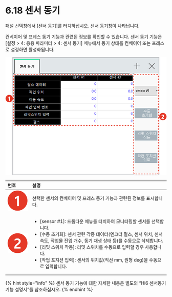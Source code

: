 # 6.18 센서 동기

패널 선택창에서 \[센서 동기\]를 터치하십시오. 센서 동기창이 나타납니다.

컨베이어 및 프레스 동기 기능과 관련된 정보를 확인할 수 있습니다. 센서 동기 기능은 \[설정 &gt; 4: 응용 파라미터 &gt; 4: 센서 동기\] 메뉴에서 동기 상태를 컨베이어 또는 프레스로 설정하면 활성화됩니다.

![그림 50 센서 동기 모니터링](../.gitbook/assets/image%20%28175%29.png)

<table>
  <thead>
    <tr>
      <th style="text-align:left">번호</th>
      <th style="text-align:left">설명</th>
    </tr>
  </thead>
  <tbody>
    <tr>
      <td style="text-align:left">
        <img src="../.gitbook/assets/c1.png" alt/>
      </td>
      <td style="text-align:left">선택한 센서의 컨베이어
        및 프레스 동기 기능과
        관련된 정보를 표시합니다.</td>
    </tr>
    <tr>
      <td style="text-align:left">
        <img src="../.gitbook/assets/c2.png" alt/>
      </td>
      <td style="text-align:left">
        <ul>
          <li>[sensor #1]: 드롭다운 메뉴를
            터치하여 모니터링할
            센서를 선택합니다.</li>
          <li>[수동 초기화]: 센서 관련
            각종 데이터(엔코더 펄스,
            센서 위치, 센서 속도, 작업물
            진입 개수, 동기 재생 상태
            등)를 수동으로 삭제합니다.</li>
          <li>[리밋 스위치 작동]: 리밋
            스위치를 수동으로 입력할
            경우 사용합니다.</li>
          <li>[작업 포지션 입력]: 센서의
            위치값(직선 mm, 원형 deg)을
            수동으로 입력합니다.</li>
        </ul>
      </td>
    </tr>
  </tbody>
</table>

{% hint style="info" %}
센서 동기 기능에 대한 자세한 내용은 별도의 “Hi6 센서동기 기능 설명서”를 참조하십시오.
{% endhint %}

